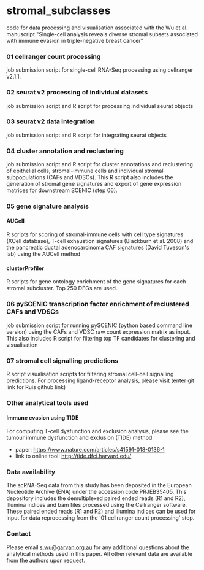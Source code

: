 # stromal_subclasses
code for data processing and visualisation associated with the Wu et al. manuscript "Single-cell analysis reveals diverse stromal subsets associated with immune evasion in triple-negative breast cancer"

### 01 cellranger count processing
job submission script for single-cell RNA-Seq processing using cellranger v2.1.1. 

### 02 seurat v2 processing of individual datasets
job submission script and R script for processing individual seurat objects

### 03 seurat v2 data integration
job submission script and R script for integrating seurat objects

### 04 cluster annotation and reclustering 
job submission script and R script for cluster annotations and reclustering of epithelial cells, stromal-immune cells and individual stromal subpopulations (CAFs and VDSCs). This R script also includes the generation of stromal gene signatures and export of gene expression matrices for downstream SCENIC (step 06).

### 05 gene signature analysis
#### AUCell
R scripts for scoring of stromal-immune cells with cell type signatures (XCell database), T-cell exhaustion signatures (Blackburn et al. 2008) and the pancreatic ductal adenocarcinoma CAF signatures (David Tuveson's lab) using the AUCell method

#### clusterProfiler
R scripts for gene ontology enrichment of the gene signatures for each stromal subcluster. Top 250 DEGs are used. 

### 06 pySCENIC transcription factor enrichment of reclustered CAFs and VDSCs
job submission script for running pySCENIC (python based command line version) using the CAFs and VDSC raw count expression matrix as input. This also includes R script for filtering top TF candidates for clustering and visualisation

### 07 stromal cell signalling predictions
R script visualisation scripts for filtering stromal cell-cell signalling predictions. For processing ligand-receptor analysis, please visit (enter git link for Ruis github link)

### Other analytical tools used
#### Immune evasion using TIDE
For computing T-cell dysfunction and exclusion analysis, please see the tumour immune dysfunction and exclusion (TIDE) method

- paper: https://www.nature.com/articles/s41591-018-0136-1
- link to online tool: http://tide.dfci.harvard.edu/

### Data availability
The scRNA-Seq data from this study has been deposited in the European Nucleotide Archive (ENA) under the accession code PRJEB35405. This depository includes the demultiplexed paired ended reads (R1 and R2), Illumina indices and bam files processed using the Cellranger software. These paired ended reads (R1 and R2) and Illumina indices can be used for input for data reprocessing from the '01 cellranger count processing' step. 

### Contact
Please email s.wu@garvan.org.au for any additional questions about the analytical methods used in this paper. All other relevant data are available from the authors upon request.
